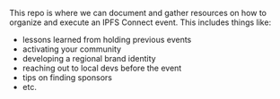 This repo is where we can document and gather resources on how to organize and execute an IPFS Connect event. This includes things like:

- lessons learned from holding previous events
- activating your community
- developing a regional brand identity
- reaching out to local devs before the event
- tips on finding sponsors
- etc.
